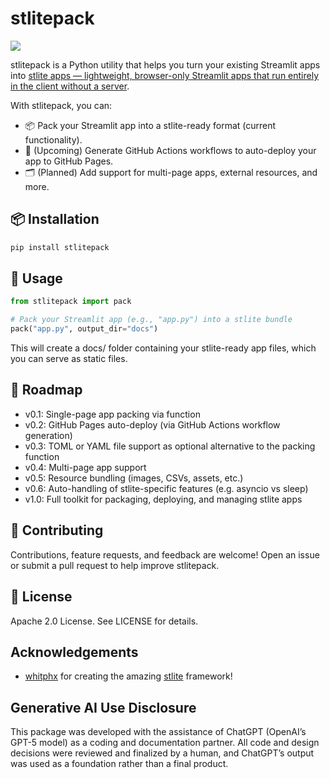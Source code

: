 # stlitepack

[<img src="https://img.shields.io/pypi/v/stlitepack?label=pypi%20package">](https://pypi.org/project/stlitepack/)

stlitepack is a Python utility that helps you turn your existing Streamlit apps into [stlite apps — lightweight, browser-only Streamlit apps that run entirely in the client without a server](https://github.com/whitphx/stlite).

With stlitepack, you can:

- 📦 Pack your Streamlit app into a stlite-ready format (current functionality).
- 🚀 (Upcoming) Generate GitHub Actions workflows to auto-deploy your app to GitHub Pages.
- 🗂️ (Planned) Add support for multi-page apps, external resources, and more.

## 📦 Installation

```bash
pip install stlitepack
```

## 🚀 Usage

```python
from stlitepack import pack

# Pack your Streamlit app (e.g., "app.py") into a stlite bundle
pack("app.py", output_dir="docs")
```

This will create a docs/ folder containing your stlite-ready app files, which you can serve as static files.

## 🔮 Roadmap

- v0.1: Single-page app packing via function
- v0.2: GitHub Pages auto-deploy (via GitHub Actions workflow generation)
- v0.3: TOML or YAML file support as optional alternative to the packing function
- v0.4: Multi-page app support
- v0.5: Resource bundling (images, CSVs, assets, etc.)
- v0.6: Auto-handling of stlite-specific features (e.g. asyncio vs sleep)
- v1.0: Full toolkit for packaging, deploying, and managing stlite apps

## 🤝 Contributing
Contributions, feature requests, and feedback are welcome!
Open an issue or submit a pull request to help improve stlitepack.

## 📜 License
Apache 2.0 License. See LICENSE for details.

## Acknowledgements

- [whitphx](https://github.com/whitphx) for creating the amazing [stlite](https://github.com/whitphx/stlite) framework!

## Generative AI Use Disclosure

This package was developed with the assistance of ChatGPT (OpenAI’s GPT-5 model) as a coding and documentation partner.
All code and design decisions were reviewed and finalized by a human, and ChatGPT’s output was used as a foundation rather than a final product.
